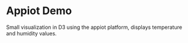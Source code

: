 # Appiot Demo

Small visualization in D3 using the appiot platform, displays temperature and 
humidity values.
